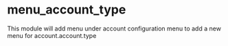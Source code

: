 # menu_account_type
This module will add menu under account configuration menu to add a new menu for account.account.type
